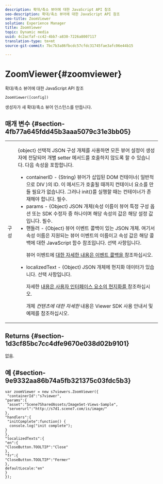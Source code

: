 ```yaml
---
description: 확대/축소 뷰어에 대한 JavaScript API 참조
seo-description: 확대/축소 뷰어에 대한 JavaScript API 참조
seo-title: ZoomViewer
solution: Experience Manager
title: ZoomViewer
topic: Dynamic media
uuid: 4c2acfaf-cc42-4bb7-a830-7226a8007117
translation-type: tm+mt
source-git-commit: 7bc7b3a86fbcdc57cfdc31745fae3afc06e44b15

---
```



# ZoomViewer{#zoomviewer}

확대/축소 뷰어에 대한 JavaScript API 참조

`ZoomViewer([config])`

생성자가 새 확대/축소 뷰어 인스턴스를 만듭니다.

## 매개 변수 {#section-4fb77a645fdd45b3aaa5079c31e3bb05}

<table id="table_896DFF34A68A403DB93A6D597461A573"> 
 <tbody> 
  <tr> 
   <td colname="col1"> <p> <span class="codeph"> <span class="varname"> 구성 </span></span> </p> </td> 
   <td colname="col2"> <p> <span class="codeph"> {object} </span> 선택적 JSON 구성 개체를 사용하면 모든 뷰어 설정이 생성자에 전달되어 개별 setter 메서드를 호출하지 않도록 할 수 있습니다. 다음 속성을 포함합니다. </p> <p> 
     <ul id="ul_789DBD5B72ED4C80B685455B0D59494D"> 
      <li id="li_28FDCB53E4AD4097A51F21B876C18FB1"> <span class="codeph"> containerID </span> - <span class="codeph"> {String} </span> 뷰어가 삽입된 DOM 컨테이너( <span class="codeph"> 일반적으로 DIV </span>)의 ID. 이 메서드가 호출될 때까지 컨테이너 요소를 만들 필요가 없습니다. 그러나 <span class="codeph"> init()를 </span> 실행할 때는 컨테이너가 존재해야 합니다. 필수. </li> 
      <li id="li_FDE00392DC1544ABBDD75F81EF814EF2"> <span class="codeph"> params </span> - <span class="codeph"> {Object} </span> JSON 개체(속성 이름이 뷰어 특정 구성 옵션 또는 SDK 수정자 중 하나이며 해당 속성의 값은 해당 설정 값입니다. 필수. </li> 
      <li id="li_C534D5091CDA4717BCC48E3EBBF09AB8"> <span class="codeph"> 핸들러 </span> - <span class="codeph"> {Object} </span> 뷰어 이벤트 콜백이 있는 JSON 개체. 여기서 속성 이름은 지원되는 뷰어 이벤트의 이름이고 속성 값은 해당 콜백에 대한 JavaScript 함수 참조입니다. 선택 사항입니다. <p>뷰어 이벤트에 <a href="../../../c-html5-s7-aem-asset-viewers/c-html5-20-zoom-viewer-about/c-html5-20-zoom-viewer-event-callbacks.md#concept-66d5996f2b1b44cab3d5264cda5c50cd" format="dita" scope="local"> 대한 자세한 내용은 이벤트 콜백을 </a> 참조하십시오. </p> </li> 
      <li id="li_1D181A6B1D434B29B09AFD3F4BE059BD"> <span class="codeph"> localizedText </span> - <span class="codeph"> {Object} </span> JSON 개체에 현지화 데이터가 있습니다. 선택 사항입니다. <p>자세한 <a href="../../../c-html5-s7-aem-asset-viewers/c-html5-20-zoom-viewer-about/c-html5-20-zoom-viewer-localization.md#concept-cbfc39344c494eb7b9f6a272cff0cc74" format="dita" scope="local"> 내용은 사용자 인터페이스 요소의 현지화를 </a> 참조하십시오. </p> <p>개체 <i>컨텐츠에 대한 자세한</i> 내용은 Viewer SDK 사용 안내서 및 예제를 참조하십시오. </p> </li> 
     </ul> </p> </td> 
  </tr> 
 </tbody> 
</table>

## Returns {#section-1d3cf85bc7cc4dfe9670e038d02b9101}

없음.

## 예 {#section-9e9332aa86b74a5fb321375c03fdc5b3}

```
var zoomViewer = new s7viewers.ZoomViewer({ 
 "containerId":"s7viewer", 
"params":{ 
 "asset":"Scene7SharedAssets/ImageSet-Views-Sample", 
 "serverurl":"http://s7d1.scene7.com/is/image/" 
}, 
"handlers":{ 
 "initComplete":function() { 
  console.log("init complete"); 
} 
}, 
"localizedTexts":{ 
"en":{ 
"CloseButton.TOOLTIP":"Close" 
}, 
"fr":{ 
"CloseButton.TOOLTIP":"Fermer" 
}, 
defaultLocale:"en" 
} 
});
```

